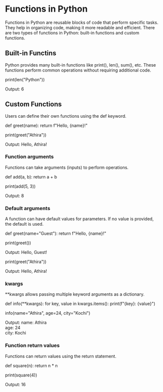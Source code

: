 # Functions in Python

Functions in Python are reusable blocks of code that perform specific tasks. They help in organizing code, making it more readable and efficient. There are two types of functions in Python: built-in functions and custom functions.

## Built-in Functins

Python provides many built-in functions like print(), len(), sum(), etc. These functions perform common operations without requiring additional code.

print(len("Python"))

Output: 6

## Custom Functions

Users can define their own functions using the def keyword.

def greet(name):
    return f"Hello, {name}!"

print(greet("Athira"))

Output: Hello, Athira!

### Function arguments

Functions can take arguments (inputs) to perform operations.

def add(a, b):
    return a + b

print(add(5, 3))

Output: 8

### Default arguments

A function can have default values for parameters. If no value is provided, the default is used.

def greet(name="Guest"):
    return f"Hello, {name}!"

print(greet())

Output: Hello, Guest!

print(greet("Athira"))

Output: Hello, Athira!

### kwargs

**kwargs allows passing multiple keyword arguments as a dictionary.

def info(**kwargs):
    for key, value in kwargs.items():
        print(f"{key}: {value}")

info(name="Athira", age=24, city="Kochi")

Output: 
name: Athira  
age: 24  
city: Kochi  


### Function return values

Functions can return values using the return statement.

def square(n):
    return n * n

print(square(4))

Output: 16


